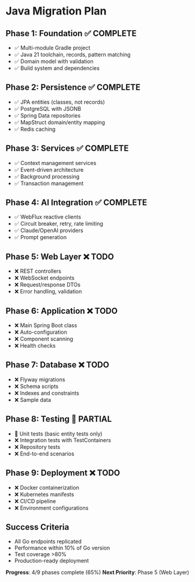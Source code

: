 # Java Migration Plan

## Phase 1: Foundation ✅ COMPLETE
- ✅ Multi-module Gradle project
- ✅ Java 21 toolchain, records, pattern matching
- ✅ Domain model with validation
- ✅ Build system and dependencies

## Phase 2: Persistence ✅ COMPLETE
- ✅ JPA entities (classes, not records)
- ✅ PostgreSQL with JSONB
- ✅ Spring Data repositories
- ✅ MapStruct domain/entity mapping
- ✅ Redis caching

## Phase 3: Services ✅ COMPLETE
- ✅ Context management services
- ✅ Event-driven architecture
- ✅ Background processing
- ✅ Transaction management

## Phase 4: AI Integration ✅ COMPLETE
- ✅ WebFlux reactive clients
- ✅ Circuit breaker, retry, rate limiting
- ✅ Claude/OpenAI providers
- ✅ Prompt generation

## Phase 5: Web Layer ❌ TODO
- ❌ REST controllers
- ❌ WebSocket endpoints
- ❌ Request/response DTOs
- ❌ Error handling, validation

## Phase 6: Application ❌ TODO
- ❌ Main Spring Boot class
- ❌ Auto-configuration
- ❌ Component scanning
- ❌ Health checks

## Phase 7: Database ❌ TODO
- ❌ Flyway migrations
- ❌ Schema scripts
- ❌ Indexes and constraints
- ❌ Sample data

## Phase 8: Testing 🔶 PARTIAL
- 🔶 Unit tests (basic entity tests only)
- ❌ Integration tests with TestContainers
- ❌ Repository tests
- ❌ End-to-end scenarios

## Phase 9: Deployment ❌ TODO
- ❌ Docker containerization
- ❌ Kubernetes manifests
- ❌ CI/CD pipeline
- ❌ Environment configurations

## Success Criteria
- All Go endpoints replicated
- Performance within 10% of Go version
- Test coverage >80%
- Production-ready deployment

**Progress**: 4/9 phases complete (65%)
**Next Priority**: Phase 5 (Web Layer)